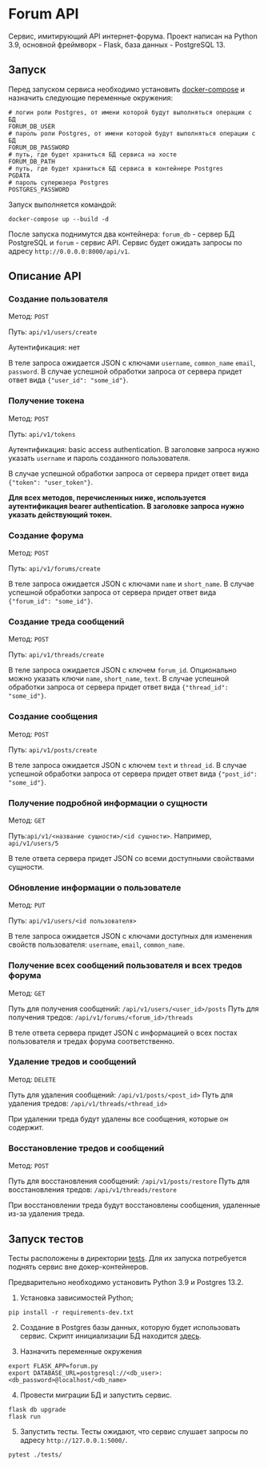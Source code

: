 # Forum API
Сервис, имитирующий API интернет-форума. Проект написан на Python 3.9, 
основной фреймворк - Flask, база данных - PostgreSQL 13.

## Запуск
Перед запуском сервиса необходимо установить [docker-compose](https://docs.docker.com/compose/) и
назначить следующие переменные окружения:
```shell
# логин роли Postgres, от имени которой будут выполняться операции с БД
FORUM_DB_USER
# пароль роли Postgres, от имени которой будут выполняться операции с БД
FORUM_DB_PASSWORD
# путь, где будет храниться БД сервиса на хосте
FORUM_DB_PATH
# путь, где будет храниться БД сервиса в контейнере Postgres
PGDATA
# пароль суперюзера Postgres
POSTGRES_PASSWORD
```
Запуск выполняется командой:
```shell
docker-compose up --build -d
```
После запуска поднимутся два контейнера: `forum_db` - сервер БД PostgreSQL и
`forum` - сервис API.
Сервис будет ожидать запросы по адресу `http://0.0.0.0:8000/api/v1`.

## Описание API
### Создание пользователя 
Метод: `POST`

Путь: `api/v1/users/create`

Аутентификация: нет

В теле запроса ожидается JSON с ключами `username`, `common_name` `email`, `password`.
В случае успешной обработки запроса от сервера придет ответ вида `{"user_id": "some_id"}`.

### Получение токена
Метод: `POST`

Путь: `api/v1/tokens`

Аутентификация: basic access authentication. В заголовке запроса нужно указать 
`username` и пароль созданного пользователя.

В случае успешной обработки запроса от сервера придет ответ вида `{"token": "user_token"}`.

**Для всех методов, перечисленных ниже, используется аутентификация
bearer authentication. В заголовке запроса нужно указать действующий токен.**

### Создание форума
Метод: `POST`
   
Путь: `api/v1/forums/create`

В теле запроса ожидается JSON с ключами `name` и `short_name`.
В случае успешной обработки запроса от сервера придет ответ вида `{"forum_id": "some_id"}`.

### Создание треда сообщений
Метод: `POST`

Путь: `api/v1/threads/create`

В теле запроса ожидается JSON с ключем `forum_id`. Опционально можно указать ключи
`name`, `short_name`, `text`.
В случае успешной обработки запроса от сервера придет ответ вида `{"thread_id": "some_id"}`.

### Создание сообщения
Метод: `POST`

Путь: `api/v1/posts/create`

В теле запроса ожидается JSON с ключем `text` и `thread_id`.
В случае успешной обработки запроса от сервера придет ответ вида `{"post_id": "some_id"}`.

### Получение подробной информации о сущности
Метод: `GET`

Путь:`api/v1/<название сущности>/<id сущности>`. Например, `api/v1/users/5`

В теле ответа сервера придет JSON со всеми доступными свойствами сущности.

### Обновление информации о пользователе 
Метод: `PUT`

Путь: `api/v1/users/<id пользователя>`

В теле запроса ожидается JSON с ключами доступных для изменения свойств
пользователя: `username`, `email`, `common_name`.

### Получение всех сообщений пользователя и всех тредов форума
Метод: `GET`

Путь для получения сообщений: `/api/v1/users/<user_id>/posts`
Путь для получения тредов: `/api/v1/forums/<forum_id>/threads`

В теле ответа сервера придет JSON с информацией о всех постах пользователя и
тредах форума соответственно.

### Удаление тредов и сообщений
Метод: `DELETE`

Путь для удаления сообщений: `/api/v1/posts/<post_id>`
Путь для удаления тредов: `/api/v1/threads/<thread_id>`

При удалении треда будут удалены все сообщения, которые он содержит.

### Восстановление тредов и сообщений
Метод: `POST`

Путь для восстановления сообщений: `/api/v1/posts/restore`
Путь для восстановления тредов: `/api/v1/threads/restore`

При восстановлении треда будут восстановлены сообщения, удаленные из-за удаления треда.

## Запуск тестов

Тесты расположены в директории [tests](/tests). Для их запуска потребуется поднять сервис
вне докер-контейнеров.

Предварительно необходимо установить Python 3.9 и Postgres 13.2.

1. Установка зависимостей Python;
```shell
pip install -r requirements-dev.txt
```
2. Создание в Postgres базы данных, которую будет использовать сервис. 
Скрипт инициализации БД находится [здесь](/db_config/initialize_db.sh).
   
3. Назначить переменные окружения
```shell
export FLASK_APP=forum.py
export DATABASE_URL=postgresql://<db_user>:<db_password>@localhost/<db_name>
```

4. Провести миграции БД и запустить сервис.
```shell
flask db upgrade
flask run
```

5. Запустить тесты. Тесты ожидают, что сервис слушает запросы по адресу `http://127.0.0.1:5000/`.
```shell
pytest ./tests/
```
